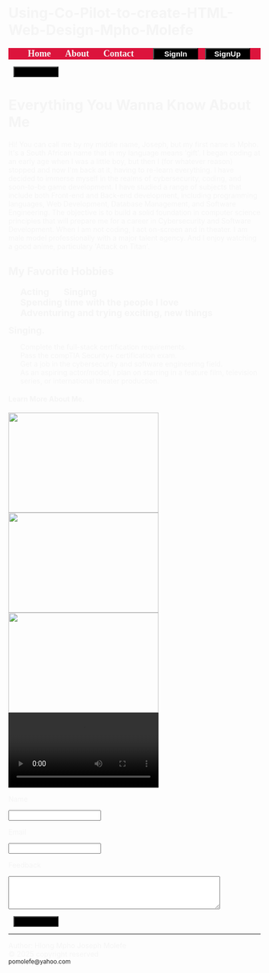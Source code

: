 # Using-Co-Pilot-to-create-HTML-Web-Design-Mpho-Molefe
<!DOCTYPE html>
<html lang="en">
    <head>
        <link rel="stylesheet" href="css/meta.css">
        <title>My (Hlong Mpho Joseph Molefe) Responsive Web Design Lab</title>
        <link rel="stylesheet" href="css/main.css">
        <link rel="stylesheet" href="css/favicon.css">
        <style>
            *{
                text-decoration: none;
            }
            .navbar {
                background: crimson;
                font-family: "Times New Roman";
                padding-right: 15px;
                padding-left: 15px
            }
            .logo{
                font-size: 35px;
                font-weight: 600;
                color: white;
            }
            li{
                list-style: none;
                display: inline-block;
            }
            li a{
                color: whitesmoke;
                font-size: 18px;
                font-weight: bold;
                margin-right: 25px;
            }
            button{
                background-color: black;
                margin-left: 10px;
                border-radius: 10px
                padding: 10px;
                width: 90px;
            }
            button a{
                color: white;
                font-weight: bold;
                font-size: 15px;
            }
            body{
                color: whitesmoke;
            }
            .title{
                font-size: 6rem;
            }
            .subtitle{
                font-size: 4rem;
                @media (min-width: 200px){
                    body {
                        color: whitesmoke;
                    }
                }
            }
        </style>
    </head>
    <body>
            <nav class="navbar">
                <div class="divbar">
                    <div class="logo"><a href="#"></a></div>
                    <ul>
                        <li><a href="#">Home</a></li>
                        <li><a href="#">About</a></li>
                        <li><a href="#">Contact</a></li>
                        <button><a href="#">SignIn</a></button>
                        <button><a href="#">SignUp</a></button>
                </div>
            </nav>
            <button id="Fetch-data">Fetch-data</button>
        <main>
        <h1>Everything You Wanna Know About Me</h1>
            <p>Hi! You can call me by my middle name, Joseph, but my first name is Mpho.  It's a South African name that in my language means 'gift'.  I began coding at an early age when I was a little boy, but then I (for whatever reason) stopped and now I'm back at it, having to re-learn everything.  I have decided to immerse myself in the realms of cybersecurity, coding, and soon-to-be game development.  I have studied a range of subjects that include both Front-end and Back-end development, including programming languages, Web Development, Database Management, and Software Engineering.  The objective is to build a solid foundation in computer science principles that will prepare me for a career in Cybersecurity and Software Development.  When I am not coding, I act on-screen and in theater.  I am male model professionally with a major talent agency. And I enjoy watching a good anime, particulary 'Attack on Titan'.</p>
            <h2>My Favorite Hobbies</h2>
            <ul>
                <li><a href="Acting">Acting</a></li>
                <li><a href="Singing">Singing</a></li>
                <li><a href="Spending time with the people I love">Spending time with the people I love</a></li>
                <li><a href="Adventuring and trying exciting, new things">Adventuring and trying exciting, new things</a></li>
            </ul>
                <li><a href="#">Singing.</a></li>
            <ol>
                <li>Complete the full-stack certification requirements.</li>
                <li>Pass the compTIA Security+ certification exam.</li>
                <li>Get a job in the cybersecurity and software engineering field.</li>
                <li>As an aspiring actor/model, I plan on starring in a feature film, television series, or international theater production.</li>
            </ol>
            <h4>Learn More About Me.</h4>
            <img src="PretendimageForLab.jpg" width="300" height="200" />
            <img src="PretendimageForLab.jpg" width="300" height="200" />
            <img src="PretendimageForLab.jpg" width="300" height="200"/>
            <video controls>
                <source src="PretendvideoForLab.mp4" type="video/mp4">
                <p>Sorry! This browser does not support the video tag.</p>
            </video>
            <form action="/Submit Feedback" method="post">
                <p><label for="name">Name</label></p>
                <p><input type="text" id="name" name="name"></p>
                <p><label for="email">Email</label></p>
                <p><input type="email" id="email" name="email"></p>
                <p><label for="feedback">Feedback</label></p>
                <p><textarea id="feedback" name="feedback" rows="4" cols="50"></textarea></p>
                <p><button type="submit">Submit</button></p>
            </form>
        </main>
        <script
        async function fetchDataAsync() {
                try {
                    const response = await fetch("https://jsonplaceholder.typicode.com/users");
                    const data = await response.json();
                    if (!response.ok) {
                        throw new Error(`Status: ${response.status}`);
                    }
                    const container = document.getElementById('data-container');
                    container.innerHTML = data
                        .map(user => `<p>${user.name} - ${user.email}</p>`)
                        .join('');
                } catch (error) {
                    console.error('Error fetching data', error);
                }
            }
            document.getElementById('Fetch-data').addEventListener('click', fetchDataAsync);
        </script>
    </body
    <footer style="background-color: chocolate; color: black;">
        <hr>
        Author: Hlong Mpho Joseph Molefe<br>
        &copy; 2025 copyright reserved<br>
        <small><a href="mailto:pomolefe@yahoo.com">pomolefe@yahoo.com</a></small>
    </footer>
</html>